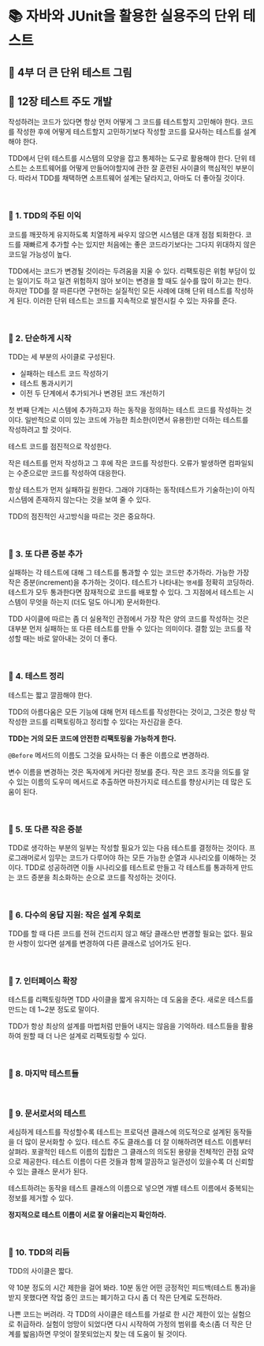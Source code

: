 # 📚 자바와 JUnit을 활용한 실용주의 단위 테스트 
## 📖 4부 더 큰 단위 테스트 그림

## 🔎 12장 테스트 주도 개발

작성하려는 코드가 있다면 항상 먼저 어떻게 그 코드를 테스트할지 고민해야 한다. 
코드를 작성한 후에 어떻게 테스트할지 고민하기보다 작성할 코드를 묘사하는 테스트를 설계해야 한다.

TDD에서 단위 테스트를 시스템의 모양을 잡고 통제하는 도구로 활용해야 한다. 
단위 테스트는 소프트웨어를 어떻게 만들어야할지에 관한 잘 훈련된 사이클의 핵심적인 부분이다. 
따라서 TDD를 채택하면 소프트웨어 설계는 달라지고, 아마도 더 좋아질 것이다. 

<br>

### 📍 1. TDD의 주된 이익

코드를 깨끗하게 유지하도록 치열하게 싸우지 않으면 시스템은 대개 점점 퇴화한다. 코드를 재빠르게 추가할 수는 있지만 처음에는 좋은 코드라기보다는 그다지 위대하지 않은 코드일 가능성이 높다. 

TDD에서는 코드가 변경될 것이라는 두려움을 지울 수 있다. 리팩토링은 위험 부담이 있는 일이기도 하고 일견 위험하지 않아 보이는 변경을 할 때도 실수를 많이 하고는 한다. 
하지만 TDD를 잘 따른다면 구현하는 실질적인 모든 사례에 대해 단위 테스트를 작성하게 된다. 
이러한 단위 테스트는 코드를 지속적으로 발전시킬 수 있는 자유를 준다. 

<br>

### 📍 2. 단순하게 시작 

TDD는 세 부분의 사이클로 구성된다. 

- 실패하는 테스트 코드 작성하기
- 테스트 통과시키기
- 이전 두 단계에서 추가되거나 변경된 코드 개선하기 

첫 번째 단계는 시스템에 추가하고자 하는 동작을 정의하는 테스트 코드를 작성하는 것이다. 
일반적으로 이미 있는 코드에 가능한 최소한(이면서 유용한)만 더하는 테스트를 작성하려고 할 것이다. 

테스트 코드를 점진적으로 작성한다.

작은 테스트를 먼저 작성하고 그 후에 작은 코드를 작성한다. 오류가 발생하면 컴파일되는 수준으로만 코드를 작성하여 대응한다. 

항상 테스트가 먼저 실패하길 원한다. 그래야 기대하는 동작(테스트가 기술하는)이 아직 시스템에 존재하지 않는다는 것을 보여 줄 수 있다. 

TDD의 점진적인 사고방식을 따르는 것은 중요하다.

<br>

### 📍 3. 또 다른 증분 추가

실패하는 각 테스트에 대해 그 테스트를 통과할 수 있는 코드만 추가하라. 가능한 가장 작은 증분(increment)을 추가하는 것이다. 테스트가 나타내는 `명세`를 정확히 코딩하라. 테스트가 모두 통과한다면 잠재적으로 코드를 배포할 수 있다. 그 지점에서 테스트는 시스템이 무엇을 하는지 (더도 덜도 아니게) 문서화한다. 

TDD 사이클에 따르는 좀 더 실용적인 관점에서 가장 작은 양의 코드를 작성하는 것은 대부분 먼저 실패하는 또 다른 테스트를 만들 수 있다는 의미이다. 결함 있는 코드를 작성할 때는 바로 알아내는 것이 더 좋다. 

<br>

### 📍 4. 테스트 정리

테스트는 짧고 깔끔해야 한다. 

TDD의 아름다움은 모든 기능에 대해 먼저 테스트를 작성한다는 것이고, 그것은 항상 막 작성한 코드를 리팩토링하고 정리할 수 있다는 자신감을 준다. 

**TDD는 거의 모든 코드에 안전한 리팩토링을 가능하게 한다.**

`@Before` 메서드의 이름도 그것을 묘사하는 더 좋은 이름으로 변경하라. 

변수 이름을 변경하는 것은 독자에게 커다란 정보를 준다. 작은 코드 조각을 의도를 알 수 있는 이름의 도우미 메서드로 추출하면 마찬가지로 테스트를 향상시키는 데 많은 도움이 된다. 

<br>

### 📍 5. 또 다른 작은 증분

TDD로 생각하는 부분의 일부는 작성할 필요가 있는 다음 테스트를 결정하는 것이다. 
프로그래머로서 임무는 코드가 다루어야 하는 모든 가능한 순열과 시나리오를 이해하는 것이다. 
TDD로 성공하려면 이들 시나리오를 테스트로 만들고 각 테스트를 통과하게 만드는 코드 증분을 최소화하는 순으로 코드를 작성하는 것이다. 

<br>

### 📍 6. 다수의 응답 지원: 작은 설계 우회로

TDD를 할 때 다른 코드를 전혀 건드리지 않고 해당 클래스만 변경할 필요는 없다. 
필요한 사항이 있다면 설계를 변경하여 다른 클래스로 넘어가도 된다. 

<br>

### 📍 7. 인터페이스 확장

테스트를 리팩토링하면 TDD 사이클을 짧게 유지하는 데 도움을 준다. 새로운 테스트를 만드는 데 1~2분 정도로 말이다. 

TDD가 항상 최상의 설계를 마법처럼 만들어 내지는 않음을 기억하라. 테스트들을 활용하여 원할 때 더 나은 설계로 리팩토링할 수 있다. 

<br>

### 📍 8. 마지막 테스트들 

<br>

### 📍 9. 문서로서의 테스트

세심하게 테스트를 작성할수록 테스트는 프로덕션 클래스에 의도적으로 설계된 동작들을 더 많이 문서화할 수 있다. 
테스트 주도 클래스를 더 잘 이해하려면 테스트 이름부터 살펴라.
포괄적인 테스트 이름의 집합은 그 클래스의 의도된 용량을 전체적인 관점 요약으로 제공한다. 
테스트 이름이 다른 것들과 함께 깔끔하고 일관성이 있을수록 더 신뢰할 수 있는 클래스 문서가 된다. 

테스트하려는 동작을 테스트 클래스의 이름으로 넣으면 개별 테스트 이름에서 중복되는 정보를 제거할 수 있다. 

**정지적으로 테스트 이름이 서로 잘 어울리는지 확인하라.**

<br>

### 📍 10. TDD의 리듬

TDD의 사이클은 짧다. 

약 10분 정도의 시간 제한을 걸어 봐라. 10분 동안 어떤 긍정적인 피드백(테스트 통과)을 받지 못했다면 작업 중인 코드는 폐기하고 다시 좀 더 작은 단계로 도전하라. 

나쁜 코드는 버려라. 각 TDD의 사이클은 테스트를 가설로 한 시간 제한이 있는 실험으로 취급하라. 
실험이 엉망이 되었다면 다시 시작하여 가정의 범위를 축소(좀 더 작은 단계를 밟음)하면 무엇이 잘못되었는지 찾는 데 도움이 될 것이다. 
